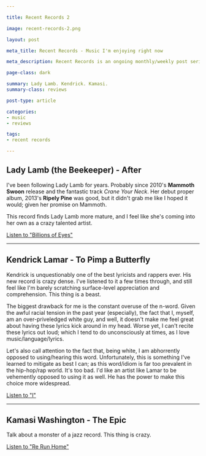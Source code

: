```yaml
---

title: Recent Records 2

image: recent-records-2.png

layout: post

meta_title: Recent Records - Music I'm enjoying right now

meta_description: Recent Records is an ongoing monthly/weekly post series about albums I'm digging.

page-class: dark

summary: Lady Lamb. Kendrick. Kamasi.
summary-class: reviews

post-type: article

categories:
- music
- reviews

tags:
- recent records

---
```

## Lady Lamb (the Beekeeper) - After

I've been following Lady Lamb for years. Probably since 2010's **Mammoth Swoon** release and the fantastic track _Crane Your Neck_. Her debut proper album, 2013's **Ripely Pine** was good, but it didn't grab me like I hoped it would; given her promise on Mammoth.

This record finds Lady Lamb more mature, and I feel like she's coming into her own as a crazy talented artist.

[Listen to "Billions of Eyes"](https://soundcloud.com/ladylambjams/billions-of-eyes)


* * *

## Kendrick Lamar - To Pimp a Butterfly

Kendrick is unquestionably one of the best lyricists and rappers ever. His new record is crazy dense. I've listened to it a few times through, and still feel like I'm barely scratching surface-level appreciation and comprehension. This thing is a beast.

The biggest drawback for me is the constant overuse of the n-word. Given the awful racial tension in the past year (especially), the fact that I, myself, am an over-priveledged white guy, and well, it doesn't make me feel great about having these lyrics kick around in my head. Worse yet, I can't recite these lyrics out loud; which I tend to do unconsciously at times, as I love music/language/lyrics.

Let's also call attention to the fact that, being white, I am abhorrently opposed to using/hearing this word. Unfortunately, this is something I've learned to mitigate as best I can; as this word/idiom is far too prevalent in the hip-hop/rap world. It's too bad. I'd like an artist like Lamar to be vehemently opposed to using it as well. He has the power to make this choice more widespread.

[Listen to "I"](https://www.youtube.com/watch?v=8aShfolR6w8)


* * *

## Kamasi Washington - The Epic

Talk about a monster of a jazz record. This thing is crazy.

[Listen to "Re Run Home"](https://soundcloud.com/brainfeeder/kamasi-washington-re-run-home)
